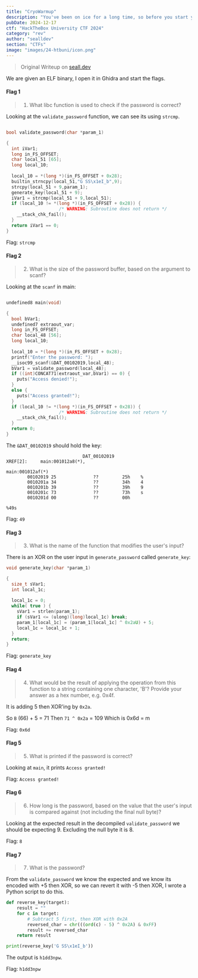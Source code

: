 ```yaml
---
title: "CryoWarmup"
description: "You've been on ice for a long time, so before you start your journey you'll need to defrost and warm up your skills. As luck would have it, you've forgotten the password to your trusty Electro-Safe-o-Matic, where your most prized possessions are. Can you still remember how to crack in?"
pubDate: 2024-12-17
ctf: "HackTheBox University CTF 2024"
category: "rev"
author: "sealldev"
section: "CTFs"
image: "images/24-htbuni/icon.png"
---
```


> Original Writeup on [seall.dev](https://seall.dev/posts/htbunictf2024#cryowarmup)

We are given an ELF binary, I open it in Ghidra and start the flags.

#### Flag 1
> 1. What libc function is used to check if the password is correct?

Looking at the `validate_password` function, we can see its using `strcmp`.

```c

bool validate_password(char *param_1)

{
  int iVar1;
  long in_FS_OFFSET;
  char local_51 [65];
  long local_10;
  
  local_10 = *(long *)(in_FS_OFFSET + 0x28);
  builtin_strncpy(local_51,"G SS\x1eI_b",9);
  strcpy(local_51 + 9,param_1);
  generate_key(local_51 + 9);
  iVar1 = strcmp(local_51 + 9,local_51);
  if (local_10 != *(long *)(in_FS_OFFSET + 0x28)) {
                    /* WARNING: Subroutine does not return */
    __stack_chk_fail();
  }
  return iVar1 == 0;
}
```

Flag: `strcmp`

#### Flag 2
> 2. What is the size of the password buffer, based on the argument to scanf?

Looking at the `scanf` in main:
```c

undefined8 main(void)

{
  bool bVar1;
  undefined7 extraout_var;
  long in_FS_OFFSET;
  char local_48 [56];
  long local_10;
  
  local_10 = *(long *)(in_FS_OFFSET + 0x28);
  printf("Enter the password: ");
  __isoc99_scanf(&DAT_00102019,local_48);
  bVar1 = validate_password(local_48);
  if ((int)CONCAT71(extraout_var,bVar1) == 0) {
    puts("Access denied!");
  }
  else {
    puts("Access granted!");
  }
  if (local_10 != *(long *)(in_FS_OFFSET + 0x28)) {
                    /* WARNING: Subroutine does not return */
    __stack_chk_fail();
  }
  return 0;
}
```

The `&DAT_00102019` should hold the key:
```
                             DAT_00102019                                    XREF[2]:     main:001012a8(*), 
                                                                                          main:001012af(*)  
        00102019 25              ??         25h    %
        0010201a 34              ??         34h    4
        0010201b 39              ??         39h    9
        0010201c 73              ??         73h    s
        0010201d 00              ??         00h
```
`%49s`

Flag: `49`

#### Flag 3
> 3. What is the name of the function that modifies the user's input?

There is an XOR on the user input in `generate_password` called `generate_key`:
```c
void generate_key(char *param_1)

{
  size_t sVar1;
  int local_1c;
  
  local_1c = 0;
  while( true ) {
    sVar1 = strlen(param_1);
    if (sVar1 <= (ulong)(long)local_1c) break;
    param_1[local_1c] = (param_1[local_1c] ^ 0x2aU) + 5;
    local_1c = local_1c + 1;
  }
  return;
}
```

Flag: `generate_key`

#### Flag 4
> 4. What would be the result of applying the operation from this function to a string containing one character, 'B'? Provide your answer as a hex number, e.g. 0x4f.

It is adding 5 then XOR'ing by `0x2a`.

So `B` (66) + 5 = 71
Then `71 ^ 0x2a` = 109
Which is 0x6d = m

Flag: `0x6d`

#### Flag 5
> 5. What is printed if the password is correct?

Looking at `main`, it prints `Access granted!`

Flag: `Access granted!`

#### Flag 6
> 6. How long is the password, based on the value that the user's input is compared against (not including the final null byte)?

Looking at the expected result in the decompiled `validate_password` we should be expecting 9. Excluding the null byte it is 8.

Flag: `8`

#### Flag 7
> 7. What is the password?

From the `validate_password` we know the expected and we know its encoded with +5 then XOR, so we can revert it with -5 then XOR, I wrote a Python script to do this.

```python
def reverse_key(target):
    result = ""
    for c in target:
        # Subtract 5 first, then XOR with 0x2A
        reversed_char = chr(((ord(c) - 5) ^ 0x2A) & 0xFF)
        result += reversed_char
    return result

print(reverse_key('G SS\x1eI_b'))
```

The output is `h1dd3npw`.

Flag: `h1dd3npw`